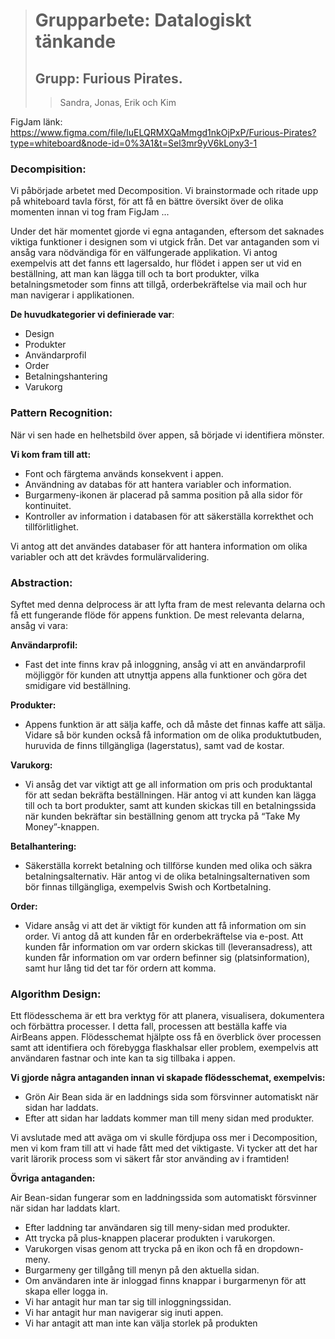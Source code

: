 ># Grupparbete: Datalogiskt tänkande 
>## Grupp: Furious Pirates. 
>>Sandra, Jonas, Erik och Kim

FigJam länk:
https://www.figma.com/file/IuELQRMXQaMmgd1nkOjPxP/Furious-Pirates?type=whiteboard&node-id=0%3A1&t=Sel3mr9yV6kLony3-1

### Decompisition:
Vi påbörjade arbetet med Decomposition. Vi brainstormade och ritade upp på whiteboard tavla först, för att få en bättre översikt över de olika momenten innan vi tog fram FigJam ...

Under det här momentet gjorde vi egna antaganden, eftersom det saknades viktiga funktioner i designen som vi utgick från. Det var antaganden som vi ansåg vara nödvändiga för en välfungerade applikation. Vi antog exempelvis att det fanns ett lagersaldo, hur flödet i appen ser ut vid en beställning, att man kan lägga till och ta bort produkter, vilka betalningsmetoder som finns att tillgå, orderbekräftelse via mail och hur man navigerar i applikationen.


**De huvudkategorier vi definierade var**: 

- Design
- Produkter
- Användarprofil
- Order
- Betalningshantering
- Varukorg

### Pattern Recognition:

När vi sen hade en helhetsbild över appen, så började vi identifiera mönster.

**Vi kom fram till att:**
- Font och färgtema används konsekvent i appen.
- Användning av databas för att hantera variabler och information.
- Burgarmeny-ikonen är placerad på samma position på alla sidor för kontinuitet.
- Kontroller av information i databasen för att säkerställa korrekthet och tillförlitlighet.


Vi antog att det användes databaser för att hantera information om olika variabler och att det krävdes formulärvalidering.

### Abstraction:

Syftet med denna delprocess är att lyfta fram de mest relevanta delarna och få ett fungerande flöde för appens funktion. De mest relevanta delarna, ansåg vi vara:

**Användarprofil:**

- Fast det inte finns krav på inloggning, ansåg vi att en användarprofil möjliggör för kunden att utnyttja appens alla funktioner och göra det smidigare vid beställning.

**Produkter:**

- Appens funktion är att sälja kaffe, och då måste det finnas kaffe att sälja. Vidare så bör kunden också få information om de olika produktutbuden, huruvida de finns tillgängliga (lagerstatus), samt vad de kostar. 


**Varukorg:**

- Vi ansåg det var viktigt att ge all information om pris och produktantal för att sedan bekräfta beställningen. Här antog vi att kunden kan lägga till och ta bort produkter, samt att kunden skickas till en betalningssida när kunden bekräftar sin beställning genom att trycka på “Take My Money”-knappen. 

**Betalhantering:**

- Säkerställa korrekt betalning och tillförse kunden med olika och säkra betalningsalternativ. Här antog vi de olika betalningsalternativen som bör finnas tillgängliga, exempelvis Swish och Kortbetalning.

**Order:**

- Vidare ansåg vi att det är viktigt för kunden att få information om sin order. Vi antog då att kunden får en orderbekräftelse via e-post. Att kunden får information om var ordern skickas till (leveransadress), att kunden får information om var ordern befinner sig (platsinformation), samt hur lång tid det tar för ordern att komma.

### Algorithm Design:

Ett flödesschema är ett bra verktyg för att planera, visualisera, dokumentera och förbättra processer. I detta fall, processen att beställa kaffe via AirBeans appen. Flödesschemat hjälpte oss få en överblick över processen samt att identifiera och förebygga flaskhalsar eller problem, exempelvis att användaren fastnar och inte kan ta sig tillbaka i appen. 

**Vi gjorde några antaganden innan vi skapade flödesschemat, exempelvis:**

- Grön Air Bean sida är en laddnings sida som försvinner automatiskt när sidan har laddats.
- Efter att sidan har laddats kommer man till meny sidan med produkter. 



Vi avslutade med att aväga om vi skulle fördjupa oss mer i Decomposition, men vi kom fram till att vi hade fått med det viktigaste. Vi tycker att det har varit lärorik process som vi säkert får stor använding av i framtiden!



**Övriga antaganden:**

Air Bean-sidan fungerar som en laddningssida som automatiskt försvinner när sidan har laddats klart.

- Efter laddning tar användaren sig till meny-sidan med produkter.
- Att trycka på plus-knappen placerar produkten i varukorgen.
- Varukorgen visas genom att trycka på en ikon och få en dropdown-meny.
- Burgarmeny ger tillgång till menyn på den aktuella sidan.
- Om användaren inte är inloggad finns knappar i burgarmenyn för att skapa eller logga in.
- Vi har antagit hur man tar sig till inloggningssidan.
- Vi har antagit hur man navigerar sig inuti appen.
- Vi har antagit att man inte kan välja storlek på produkten
